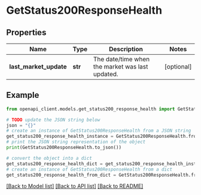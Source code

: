# GetStatus200ResponseHealth


## Properties

Name | Type | Description | Notes
------------ | ------------- | ------------- | -------------
**last_market_update** | **str** | The date/time when the market was last updated. | [optional] 

## Example

```python
from openapi_client.models.get_status200_response_health import GetStatus200ResponseHealth

# TODO update the JSON string below
json = "{}"
# create an instance of GetStatus200ResponseHealth from a JSON string
get_status200_response_health_instance = GetStatus200ResponseHealth.from_json(json)
# print the JSON string representation of the object
print(GetStatus200ResponseHealth.to_json())

# convert the object into a dict
get_status200_response_health_dict = get_status200_response_health_instance.to_dict()
# create an instance of GetStatus200ResponseHealth from a dict
get_status200_response_health_from_dict = GetStatus200ResponseHealth.from_dict(get_status200_response_health_dict)
```
[[Back to Model list]](../README.md#documentation-for-models) [[Back to API list]](../README.md#documentation-for-api-endpoints) [[Back to README]](../README.md)


